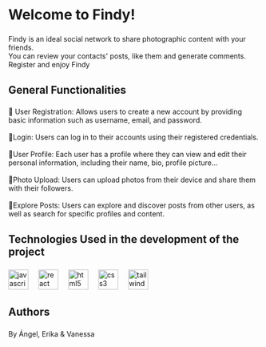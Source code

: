 <h1 align="left">Welcome to Findy!</h1>

###

<p align="left">Findy is an ideal social network to share photographic content with your friends.<br>You can review your contacts' posts, like them and generate comments. Register and enjoy Findy</p>

###

<h2 align="left">General Functionalities</h2>

###

<p align="left">🎯 User Registration: Allows users to create a new account by providing basic information such as username, email, and password.<br><br>🎯Login: Users can log in to their accounts using their registered credentials.<br><br>🎯User Profile: Each user has a profile where they can view and edit their personal information, including their name, bio, profile picture...<br><br>🎯Photo Upload: Users can upload photos from their device and share them with their followers.<br><br>🎯Explore Posts: Users can explore and discover posts from other users, as well as search for specific profiles and content.</p>

###

<h2 align="left">Technologies Used in the development of the project</h2>

###

<div align="left">
  <img src="https://cdn.jsdelivr.net/gh/devicons/devicon/icons/javascript/javascript-original.svg" height="40" alt="javascript logo"  />
  <img width="12" />
  <img src="https://cdn.jsdelivr.net/gh/devicons/devicon/icons/react/react-original.svg" height="40" alt="react logo"  />
  <img width="12" />
  <img src="https://cdn.jsdelivr.net/gh/devicons/devicon/icons/html5/html5-original.svg" height="40" alt="html5 logo"  />
  <img width="12" />
  <img src="https://cdn.jsdelivr.net/gh/devicons/devicon/icons/css3/css3-original.svg" height="40" alt="css3 logo"  />
  <img width="12" />
  <img src="https://cdn.jsdelivr.net/gh/devicons/devicon/icons/tailwindcss/tailwindcss-original-wordmark.svg" height="40" alt="tailwindcss logo"  />
</div>

###

<h2 align="left">Authors</h2>

###

<p align="left">By Ángel, Erika & Vanessa</p>

###
